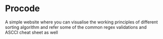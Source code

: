 # Procode

A simple website where you can visualise the working principles of different sorting algorithm and refer some of the common regex validations and ASCCI cheat sheet as well 
